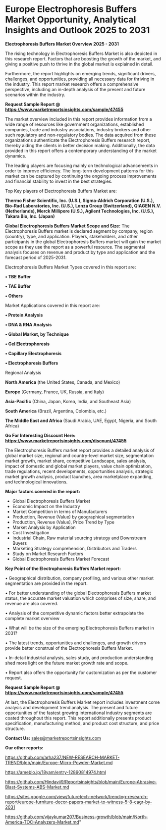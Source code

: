 # Europe Electrophoresis Buffers Market Opportunity, Analytical Insights and Outlook 2025 to 2031

<Strong> Electrophoresis Buffers Market Overview 2025 - 2031</strong>

The rising technology in Electrophoresis Buffers Market is also depicted in this research report. Factors that are boosting the growth of the market, and giving a positive push to thrive in the global market is explained in detail.

Furthermore, the report highlights on emerging trends, significant drivers, challenges, and opportunities, providing all necessary data for thriving in the industry. This report market research offers a comprehensive perspective, including an in-depth analysis of the present and future scenarios within the industry.

<strong>Request Sample Report @ <a href=https://www.marketreportsinsights.com/sample/47455>https://www.marketreportsinsights.com/sample/47455</a></strong>

The market overview included in this report provides information from a wide range of resources like government organizations, established companies, trade and industry associations, industry brokers and other such regulatory and non-regulatory bodies. The data acquired from these organizations authenticate the Electrophoresis Buffers research report, thereby aiding the clients in better decision making. Additionally, the data provided in this report offers a contemporary understanding of the market dynamics.

The leading players are focusing mainly on technological advancements in order to improve efficiency. The long-term development patterns for this market can be captured by continuing the ongoing process improvements and financial stability to invest in the best strategies.

Top Key players of Electrophoresis Buffers Market are:

<strong>Thermo Fisher Scientific, Inc. (U.S.), Sigma-Aldrich Corporation (U.S.), Bio-Rad Laboratories, Inc. (U.S.), Lonza Group (Switzerland), QIAGEN N.V. (Netherlands), Merck Millipore (U.S.), Agilent Technologies, Inc. (U.S.), Takara Bio, Inc. (Japan)</strong>

<strong><b>Global Electrophoresis Buffers Market Scope and Size:</b></strong>
The Electrophoresis Buffers market is declared segment by company, region (country), type, and application. Players, stakeholders, and other participants in the global Electrophoresis Buffers market will gain the market scope as they use the report as a powerful resource. The segmental analysis focuses on revenue and product by type and application and the forecast period of 2025-2031.

Electrophoresis Buffers Market Types covered in this report are:

<strong>•  TBE Buffer

•  TAE Buffer

•  Others</strong>

Market Applications covered in this report are:

<strong>•  Protein Analysis

•  DNA & RNA Analysis

•  Global Market, by Technique

•  Gel Electrophoresis

•  Capillary Electrophoresis

•  Electrophoresis Buffers</strong> 

Regional Analysis

<strong>North America</strong> (the United States, Canada, and Mexico)

<strong>Europe</strong> (Germany, France, UK, Russia, and Italy)

<strong>Asia-Pacific</strong> (China, Japan, Korea, India, and Southeast Asia)

<strong>South America</strong> (Brazil, Argentina, Colombia, etc.)

<strong>The Middle East and Africa</strong> (Saudi Arabia, UAE, Egypt, Nigeria, and South Africa)

<strong>Go For Interesting Discount Here: <a href=https://www.marketreportsinsights.com/discount/47455>https://www.marketreportsinsights.com/discount/47455</a></strong>

The Electrophoresis Buffers market report provides a detailed analysis of global market size, regional and country-level market size, segmentation market growth, market share, competitive Landscape, sales analysis, impact of domestic and global market players, value chain optimization, trade regulations, recent developments, opportunities analysis, strategic market growth analysis, product launches, area marketplace expanding, and technological innovations.

<strong><b>Major factors covered in the report:</b></strong>
<ul>
  <li>Global Electrophoresis Buffers Market </li>
  <li>Economic Impact on the Industry</li>
  <li>Market Competition in terms of Manufacturers</li>
  <li>Production, Revenue (Value) by geographical segmentation</li>
  <li>Production, Revenue (Value), Price Trend by Type</li>
  <li>Market Analysis by Application</li>
  <li>Cost Investigation</li>
  <li>Industrial Chain, Raw material sourcing strategy and Downstream Buyers</li>
  <li>Marketing Strategy comprehension, Distributors and Traders</li>
  <li>Study on Market Research Factors</li>
  <li>Global Electrophoresis Buffers Market Forecast</li>
</ul>

<strong><b>Key Point of the Electrophoresis Buffers Market report:</b></strong>

• Geographical distribution, company profiling, and various other market segmentation are provided in the report.

• For better understanding of the global Electrophoresis Buffers market status, the accurate market valuation which comprises of size, share, and revenue are also covered.

• Analysis of the competitive dynamic factors better extrapolate the complete market overview

• What will be the size of the emerging Electrophoresis Buffers market in 2031?

• The latest trends, opportunities and challenges, and growth drivers provide better construal of the Electrophoresis Buffers Market.

• In-detail industrial analysis, sales study, and production understanding shed more light on the future market growth rate and scope.

• Report also offers the opportunity for customization as per the customer request.

<strong>Request Sample Report @ <a href=https://www.marketreportsinsights.com/sample/47455>https://www.marketreportsinsights.com/sample/47455</a></strong>

At last, the Electrophoresis Buffers Market report includes investment come analysis and development trend analysis. The present and future opportunities of the fastest growing international industry segments are coated throughout this report. This report additionally presents product specification, manufacturing method, and product cost structure, and price structure.

<strong>Contact Us:</strong>
sales@marketreportsinsights.com

<strong>Our other reports:</strong>

<a href=https://github.com/arha237/NEW-RESEARCH-MARKET-TREND/blob/main/Europe-Micro-Powder-Market.md>https://github.com/arha237/NEW-RESEARCH-MARKET-TREND/blob/main/Europe-Micro-Powder-Market.md</a>

<a href=https://ameblo.jp/18yam/entry-12890814974.html>https://ameblo.jp/18yam/entry-12890814974.html</a>

<a href=https://github.com/Hindavii9/Reportsinsights/blob/main/Europe-Abrasive-Blast-Systems-ABS-Market.md>https://github.com/Hindavii9/Reportsinsights/blob/main/Europe-Abrasive-Blast-Systems-ABS-Market.md</a>

<a href=https://sites.google.com/view/futuretech-network/trending-research-report/europe-furniture-decor-papers-market-to-witness-5-8-cagr-by-2031>https://sites.google.com/view/futuretech-network/trending-research-report/europe-furniture-decor-papers-market-to-witness-5-8-cagr-by-2031</a>

<a href=https://github.com/vijaykumar207/Business-growth/blob/main/North-America-TOC-Analyzers-Market.md>https://github.com/vijaykumar207/Business-growth/blob/main/North-America-TOC-Analyzers-Market.md</a>"
